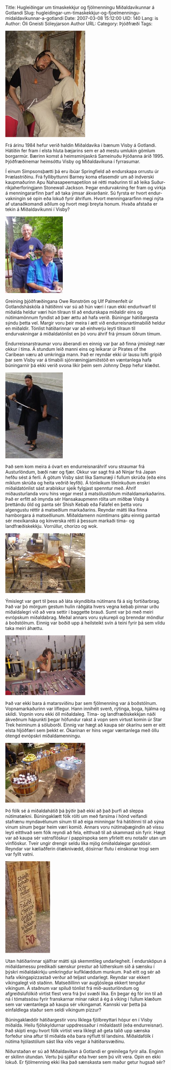 Title: Hugleiðingar um tímaskekkjur og fjölmenningu Miðaldavikunnar á Gotlandi
Slug: hugleidingar-um-timaskekkjur-og-fjoelmenningu-midaldavikunnar-a-gotlandi
Date: 2007-03-08 15:12:00
UID: 140
Lang: is
Author: Óli Gneisti Sóleyjarson
Author URL: 
Category: Þjóðfræði
Tags: 

![Höfundur í stemmningunni](317.jpg)

Frá árinu 1984 hefur verið haldin Miðaldavika í bænum Visby á Gotlandi. Hátíðin fer fram í elsta hluta bæjarins sem er að mestu umlukin gömlum borgarmúr. Bærinn komst á heimsminjaskrá Sameinuðu Þjóðanna árið 1995. Þjóðfræðinemar heimsóttu Visby og Miðaldavikuna í fyrrasumar.

Í einum Simpsonsþætti þá eru íbúar Springfield að endurskapa orrustu úr Þrælastríðinu. Frá fylli&shy;byttunni Barney koma efasemdir um að indverski kaupmaðurinn Apu Nahasa&shy;peema&shy;petilon sé rétti maðurinn til að leika Suður&shy;ríkja&shy;her&shy;foringjann Stonewall Jackson. Þegar endurvakning fer fram og virkja á menningararfinn þarf að taka ýmsar ákvarðanir. Sú fyrsta er hvort endur&shy;vakningin sé opin eða lokuð fyrir áhrifum. Hvort menningararfinn megi nýta af utanaðkomandi aðilum og hvort megi breyta honum. Hvaða afstaða er tekin á Miðaldavikunni í Visby?

![Ulf og Owe](312.jpg)

Greining þjóðfræðingana Owe Ronström og Ulf Palmenfelt úr Gotlandsháskóla á hátíðinni var sú að hún væri í raun ekki endurhvarf til miðalda heldur væri hún tilraun til að endurskapa miðaldir eins og nútímamönnum fyndist að þær ættu að hafa verið. Búningar hátíðargesta sýndu þetta vel. Margir voru þeir meira í ætt við endurreisnartímabilið heldur en miðaldir. Tónlist hátíðarinnar var að einhverju leyti tilraun til endurvakningar á miðaldatónlist en þó voru áhrif frá ýmsum öðrum tímum. 

Endurreisnarstraumar voru áberandi en einnig var þar að finna ýmislegt nær okkur í tíma. Á stundum leið manni eins og leikarar úr Pirates of the Caribean væru að umkringja mann. Það er reyndar ekki úr lausu lofti gripið þar sem Visby var á tímabili sjónræningjamiðstöð en væntanlega hafa búningarnir þá ekki verið svona líkir þeim sem Johnny Depp hefur klæðst.

![Samurai](311.jpg)

Það sem kom meira á óvart en endurreisnaráhrif voru straumar frá Austurlöndum, bæði nær og fjær. Okkur var sagt frá að Ninjar frá Japan hefðu sést á ferli. Á götum Visby sást líka Samuræji í fullum skrúða (eða eins miklum skrúða og heita veðrið leyfði). Á tónleikum tileinkuðum enskri miðaldatónlist sást arabískur sjeik fylgjast spenntur með. Áhrif miðausturlanda voru hins vegar mest á matsölustöðum miðaldamarkaðarins. Það er erfitt að ímynda sér Hansakaupmenn rölta um miðbæ Visby á þrettándu öld og panta sér Shish Kebab eða Falafel en þetta voru algengustu réttir á matseðlum markaðarins. Reyndar mátti líka finna hamborgara á matseðlunum. Miðaldamenn númtímans gátu einnig pantað sér mexíkanska og kínverska rétti á þessum markaði tíma- og landfræðiskekkju. Vorrúllur, chorizo og wok.

![Svín á teini](313.jpg)

Ýmislegt var gert til þess að láta skyndibita nútímans fá á sig fortíðarbrag. Það var þó mörgum gestum hulin ráðgáta hvers vegna kebab pinnar urðu miðaldalegri við að vera settir í baggette brauð. Sumt var þó með meiri evrópskum miðaldabrag. Meðal annars voru sykurepli og brenndar möndlur á boðstólnum. Einnig var boðið upp á heilsteikt svín á teini fyrir þá sem vildu taka meiri áhættu.

![Vopnasali](314.jpg)

Það var ekki bara á matarsviðinu þar sem fjölmenning var á boðstólnum. Vopnamarkaðurinn var líflegur. Hann innihélt sverð, rýtinga, boga, hjálma og skildi. Vopnin voru ekki öll miðaldaleg. Tíma- og landfræðiskekkjan náði ákveðnum hápunkti þegar höfundur rakst á vopn sem virtust komin úr Star Trek heiminum á söluborði. Einnig var hægt að kaupa sér ókarínu sem er eitt elsta hljóðfæri sem þekkt er. Ókarínan er hins vegar væntanlega með öllu ótengd evrópskri miðaldamenningu.

![Gos](316.jpg)

Þó fólk sé á miðaldahátíð þá þýðir það ekki að það þurfi að sleppa nútímatækni. Búningaklætt fólk rölti um með farsíma í hönd veifandi stafrænu myndavélunum sínum til að eiga minningar frá hátíðinni til að sýna vinum sínum þegar heim væri komið. Annars voru nútímaþægindin að vissu leyti eitthvað sem fólk reyndi að fela, eitthvað til að skammast sín fyrir. Hægt var að kaupa sér vatnsflöskur í pappírspoka sem yfirleitt eru notaðir utan um vínflöskur. Tveir ungir drengir seldu líka mjög ómiðaldalegar gosdósir. Reyndar var kæliaðferin ótæknivædd, dósirnar flutu í einskonar trogi sem var fyllt vatni.

![Matseðill](318.jpg)

Utan hátíðarinnar sjálfrar mátti sjá skemmtileg undarlegheit. Í endursköpun á miðaldamessu predikaði sænskur prestur að lútherskum sið á sænsku í þýskri miðaldakirkju umkringdur kuflklæddum munkum. Það eitt og sér að hafa víkingapizzastað verður að teljast undarlegt. Reyndar var ekkert víkingalegt við staðinn. Matseðillinn var augljóslega ekkert tengdur víkingum. Á staðnum var spiluð tónlist frá mið-austurlöndum og afgreiðslufólkið virtist flest vera frá því svæði líka. En þegar ég fór inn til að ná í tómatssósu fyrir franskarnar mínar rakst á ég á víking í fullum klæðum sem var væntanlega að kaupa sér víkingamat. Kannski var þetta þá einfaldlega staður sem seldi víkingum pizzur?

Búningaklæddir hátíðargestir voru líklega fjölbreyttari hópur en í Visby miðalda. Heilu fjölskyldurnar uppdressaður í miðaldastíl (eða endurreisnar). Það skipti engu hvort fólk virtist vera líklegt að geta talið upp sænska forfeður sína aftur til miðalda eða bara nýflutt til landsins. Miðaldafólk í nútíma hjólastólum sást líka víðs vegar á hátíðarsvæðinu.

Niðurstaðan er sú að Miðaldavikan á Gotlandi er greinilega fyrir alla. Enginn er skilinn útundan. Vertu þú sjálfur eða hver sem þú vilt vera. Opin en ekki lokuð. Er fjölmenning ekki líka það sænskasta sem maður getur hugsað sér?

